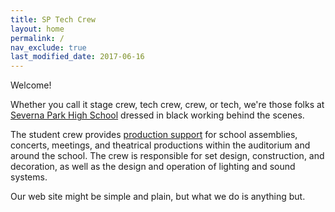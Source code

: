 ```yaml
---
title: SP Tech Crew
layout: home
permalink: /
nav_exclude: true
last_modified_date: 2017-06-16
---
```


Welcome!

Whether you call it stage crew, tech crew, crew, or tech, we're those folks at [Severna Park High School](http://www.severnaparkhigh.org/) dressed in black working behind the scenes.

The student crew provides [production support](productions.html) for school assemblies, concerts, meetings, and theatrical productions within the auditorium and around the school. The crew is responsible for set design, construction, and decoration, as well as the design and operation of lighting and sound systems.

Our web site might be simple and plain, but what we do is anything but.

<!-- EOF -->
